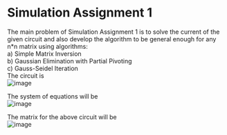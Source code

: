 # Simulation Assignment 1
The main problem of Simulation Assignment 1 is to solve the current of the given circuit and also develop the algorithm to be general enough for any n*n matrix using algorithms:  
a) Simple Matrix Inversion  
b) Gaussian Elimination with Partial Pivoting  
c) Gauss-Seidel Iteration  
The circuit is  
![image](https://user-images.githubusercontent.com/60077499/140679872-1c03e19f-8b3f-498e-a3e4-c0a1b736e642.png)

The system of equations will be  
![image](https://user-images.githubusercontent.com/60077499/140679845-64531271-73aa-4b64-8cd4-7c1bb0a8b0ae.png)

The matrix for the above circuit will be  
![image](https://user-images.githubusercontent.com/60077499/140679888-c31d3458-2921-4f06-9580-4e58872dcc40.png)
